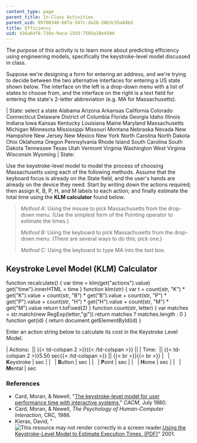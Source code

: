 ```yaml
---
content_type: page
parent_title: In-Class Activities
parent_uid: 09700340-607a-547c-da2b-20b3c55a84bd
title: Efficiency
uid: 436a6df8-716e-9aca-1593-7503a10e439d
---
```


The purpose of this activity is to learn more about predicting efficiency using engineering models, specifically the keystroke-level model discussed in class.

Suppose we're designing a form for entering an address, and we're trying to decide between the two alternative interfaces for entering a US state shown below. The interface on the left is a drop-down menu with a list of states to choose from, and the interface on the right is a text field for entering the state's 2-letter abbreviation (e.g. MA for Massachusetts).

| State: select a state Alabama Arizona Arkansas California Colorado Connecticut Delaware District of Columbia Florida Georgia Idaho Illinois Indiana Iowa Kansas Kentucky Louisiana Maine Maryland Massachusetts Michigan Minnesota Mississippi Missouri Montana Nebraska Nevada New Hampshire New Jersey New Mexico New York North Carolina North Dakota Ohio Oklahoma Oregon Pennsylvania Rhode Island South Carolina South Dakota Tennessee Texas Utah Vermont Virginia Washington West Virginia Wisconsin Wyoming | State:  

Use the keystroke-level model to model the process of choosing Massachusetts using each of the following methods. Assume that the keyboard focus is already on the State field, and the user's hands are already on the device they need. Start by writing down the actions required; then assign K, B, P, H, and M labels to each action; and finally estimate the total time using the **KLM calculator** found below.

> _Method A:_ Using the mouse to pick Massachusetts from the drop-down menu. (Use the simplest form of the Pointing operator to estimate the times.)
> 
> _Method B:_ Using the keyboard to pick Massachusetts from the drop-down menu. (There are several ways to do this; pick one.)
> 
> _Method C:_ Using the keyboard to type MA into the text box.

Keystroke Level Model (KLM) Calculator
--------------------------------------

function recalculate() { var time = klm(get("actions").value) get("time").innerHTML = time } function klm(str) { var t = count(str, "K") \* get("K").value + count(str, "B") \* get("B").value + count(str, "P") \* get("P").value + count(str, "H") \* get("H").value + count(str, "M") \* get("M").value return t.toFixed(2) } function count(str, letter) { var matches = str.match(new RegExp(letter,"gi")) return matches ? matches.length : 0 } function get(id) { return document.getElementById(id) }

Enter an action string below to calculate its cost in the Keystroke Level Model.

| Actions:  || {{< td-colspan 2 >}}{{< /td-colspan >}} ||
| Time:  || {{< td-colspan 2 >}}5.50 sec{{< /td-colspan >}} || {{< br >}}{{< br >}} | &nbsp; | **K**eystroke |  sec |
| &nbsp; | **B**utton |  sec |
| &nbsp; | **P**oint |  sec |
| &nbsp; | **H**ome |  sec |
| &nbsp; | **M**ental |  sec 

### References

*   Card, Moran, & Newell, "[The keystroke-level model for user performance time with interactive systems](http://doi.acm.org/10.1145/358886.358895)," _CACM_, July 1980.
*   Card, Moran, & Newell, _The Psychology of Human-Computer Interaction_, CRC, 1986.
*   Kieras, David, "![This resource may not render correctly in a screen reader.](/images/inacessible.gif)[Using the Keystroke-Level Model to Estimate Execution Times, (PDF)](http://www.cs.loyola.edu/~lawrie/CS774/S06/homework/klm.pdf)" 2001.